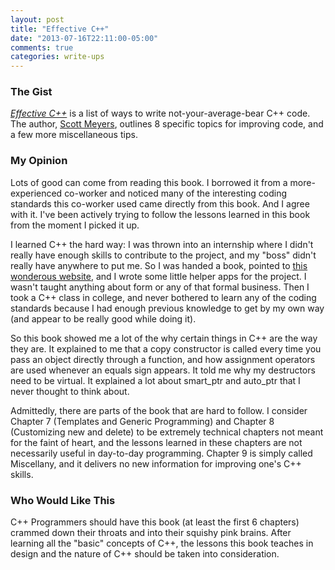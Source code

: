 ```yaml
---
layout: post
title: "Effective C++"
date: "2013-07-16T22:11:00-05:00"
comments: true
categories: write-ups
---
```


### The Gist

[_Effective C++_](http://www.amazon.com/gp/product/0321334876/ref=as_li_ss_tl?ie=UTF8&camp=1789&creative=390957&creativeASIN=0321334876&linkCode=as2&tag=larpriandthee-20) is a list of ways to write not-your-average-bear C++ code. The author, [Scott Meyers](http://www.aristeia.com/), outlines 8 specific topics for improving code, and a few more miscellaneous tips.

### My Opinion

Lots of good can come from reading this book. I borrowed it from a more-experienced co-worker and noticed many of the interesting coding standards this co-worker used came directly from this book. And I agree with it. I've been actively trying to follow the lessons learned in this book from the moment I picked it up.

I learned C++ the hard way: I was thrown into an internship where I didn't really have enough skills to contribute to the project, and my "boss" didn't really have anywhere to put me. So I was handed a book, pointed to [this wonderous website](http://www.cplusplus.com/), and I wrote some little helper apps for the project. I wasn't taught anything about form or any of that formal business. Then I took a C++ class in college, and never bothered to learn any of the coding standards because I had enough previous knowledge to get by my own way (and appear to be really good while doing it).

So this book showed me a lot of the why certain things in C++ are the way they are. It explained to me that a copy constructor is called every time you pass an object directly through a function, and how assignment operators are used whenever an equals sign appears. It told me why my destructors need to be virtual. It explained a lot about smart_ptr and auto_ptr that I never thought to think about.

Admittedly, there are parts of the book that are hard to follow. I consider Chapter 7 (Templates and Generic Programming) and Chapter 8 (Customizing new and delete) to be extremely technical chapters not meant for the faint of heart, and the lessons learned in these chapters are not necessarily useful in day-to-day programming. Chapter 9 is simply called Miscellany, and it delivers no new information for improving one's C++ skills.

### Who Would Like This

C++ Programmers should have this book (at least the first 6 chapters) crammed down their throats and into their squishy pink brains. After learning all the "basic" concepts of C++, the lessons this book teaches in design and the nature of C++ should be taken into consideration.
